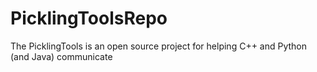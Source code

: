 # PicklingToolsRepo
The PicklingTools is an open source project for helping C++ and Python (and Java) communicate
